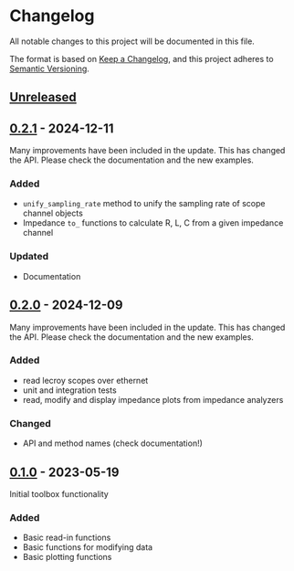 # Changelog

All notable changes to this project will be documented in this file.

The format is based on [Keep a Changelog](https://keepachangelog.com/en/1.0.0/),
and this project adheres to [Semantic Versioning](https://semver.org/spec/v2.0.0.html).

## [Unreleased]

## [0.2.1] - 2024-12-11
Many improvements have been included in the update. 
This has changed the API. Please check the documentation and the new examples.
### Added
 - `unify_sampling_rate` method to unify the sampling rate of scope channel objects
 - Impedance `to_` functions to calculate R, L, C from a given impedance channel
### Updated
 - Documentation


## [0.2.0] - 2024-12-09
Many improvements have been included in the update. 
This has changed the API. Please check the documentation and the new examples.
### Added
 - read lecroy scopes over ethernet
 - unit and integration tests
 - read, modify and display impedance plots from impedance analyzers
### Changed
 - API and method names (check documentation!)

## [0.1.0] - 2023-05-19
Initial toolbox functionality
### Added
 - Basic read-in functions
 - Basic functions for modifying data
 - Basic plotting functions

[unreleased]: https://github.com/upb-lea/pySignalScope/compare/0.2.1...HEAD
[0.2.1]: https://github.com/upb-lea/pySignalScope/compare/0.2.0...0.2.1
[0.2.0]: https://github.com/upb-lea/pySignalScope/compare/0.1.0...0.2.0
[0.1.0]: https://github.com/upb-lea/pySignalScope/releases/tag/0.1.0
